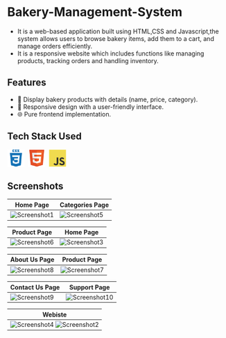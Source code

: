 # Bakery-Management-System
- It is a web-based application built using HTML,CSS and Javascript,the system allows users to browse bakery items, add them to a cart, and manage orders efficiently.      
- It is a responsive website which includes functions like managing products, tracking orders and handling inventory.
   
## Features
- 🧁 Display bakery products with details (name, price, category).
- 🎨 Responsive design with a user-friendly interface.
- 🌐 Pure frontend implementation.
  
 ## Tech Stack Used
 <img src="https://github.com/devicons/devicon/blob/master/icons/css3/css3-plain-wordmark.svg"  title="CSS3" alt="CSS" width="40" height="40"/>&nbsp;
 <img src="https://github.com/devicons/devicon/blob/master/icons/html5/html5-original.svg" title="HTML5" alt="HTML" width="40" height="40"/>&nbsp;
 <img src="https://github.com/devicons/devicon/blob/master/icons/javascript/javascript-original.svg" title="JavaScript" alt="JavaScript" width="40" height="40"/>&nbsp;

## Screenshots
| Home Page | Categories Page |
|-----------|-----------------|
| ![Screenshot1](./Screenshot%201.png) | ![Screenshot5](./Screenshot%205.png) |

| Product Page | Home Page |
|---------------|-------------|
| ![Screenshot6](./Screenshot%206.png) | ![Screenshot3](./Screenshot%203.png) |

| About Us Page | Product Page |
|--------------------|---------------|
| ![Screenshot8](./Screenshot%208.png) | ![Screenshot7](./Screenshot%207.png) |

| Contact Us Page | Support Page |
|-------------|---------|
| ![Screenshot9](./Screenshot%209.png) | ![Screenshot10](./Screenshot%2010.png) |

| Webiste |
|------------------|
| ![Screenshot4](./Screenshot%204.png) ![Screenshot2](./Screenshot%202.png) |
